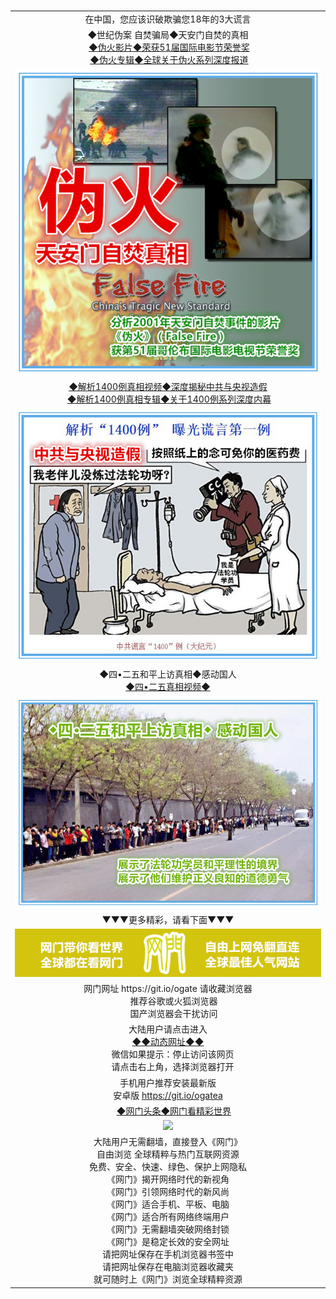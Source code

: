 <table>
  <tr>
<td align=center>在中国，您应该识破欺骗您18年的3大谎言<br/>
  </tr>
  <tr>
<td align=center>◆世纪伪案  自焚骗局◆天安门自焚的真相<br/>
  <a href="https://s3.ap-south-1.amazonaws.com/ogatem/oGate.htm?c816712&from=wnel">◆伪火影片◆荣获51届国际电影节荣誉奖</a><br/>
  <a href="https://s3.ap-south-1.amazonaws.com/ogatem/oGate.htm?http%3A%2F%2F112%2Fmh%2Fpackages%2Fzifen%2F&from=wnel">◆伪火专辑◆全球关于伪火系列深度报道</a><br/>
    </tr>
  <tr>
<td align=center><img src="https://raw.githubusercontent.com/wnel2017/ku/master/%E4%BC%AA%E7%81%AB.jpg" /></td>
  </tr>
  <tr>
      <td align=center>
<a href="https://s3.ap-south-1.amazonaws.com/ogatem/oGate.htm?c816697&from=wnel">◆解析1400例真相视频◆深度揭秘中共与央视造假</a><br/>
 <a href="https://s3.ap-south-1.amazonaws.com/ogatem/oGate.htm?http%3A%2F%2F112%2Fmh%2Fpackages%2F1400%2F&from=wnel">◆解析1400例真相专辑◆关于1400例系列深度内幕</a><br/>
  </tr>
  <tr>
  <td align=center><img src="https://raw.githubusercontent.com/wnel2017/ku/master/1400.JPG" /></td>
  </tr>
  <tr>
  <td align=center>◆四•二五和平上访真相◆感动国人<br/>
  <a href="https://s3.ap-south-1.amazonaws.com/ogatem/oGate.htm?c8166987&from=wnel">◆四•二五真相视频◆</a><br/>

  </tr>
  <tr>
     <td align=center><img src="https://raw.githubusercontent.com/wnel2017/ku/master/425.jpg" /></td>
  </tr>
  <tr>
  <tr><td align=center>▼▼▼更多精彩，请看下面▼▼▼<br/>
  </tr>
  <tr>
    <td align=center><img src="https://raw.githubusercontent.com/wnel2017/ku/master/ogate3.jpg" /></td>
  </tr>
  <tr>
    <td align=center>网门网址 https://git.io/ogate 请收藏浏览器<br/>
      推荐谷歌或火狐浏览器<br/>
      国产浏览器会干扰访问<br/>
    </td>
  </tr>
  <tr>
    <td align=center>大陆用户请点击进入<br/>
      <a href="https://s3.ap-south-1.amazonaws.com/ogatem/oGate.htm?from=wnel">◆◆动态网址◆◆</a><br/>
      微信如果提示：停止访问该网页<br/>
      请点击右上角，选择浏览器打开<br/>
    </td>
  </tr>
  <tr>
    <td align=center>手机用户推荐安装最新版<br/>
      安卓版 <a href="https://raw.githubusercontent.com/ogate/up/master/ogate.apk?og">https://git.io/ogatea</a><br/>
    </td>
  </tr>
  <tr>
    <td align=center>
      <a target="_blank" href="https://s3.ap-south-1.amazonaws.com/ogatem/oGate.htm?ogNews&from=wnel">◆网门头条◆网门看精彩世界</a><br/>
    </td>
  </tr>
  <tr>
    <td align=center><img src="https://cloud.githubusercontent.com/assets/11880933/15631437/70d0a74e-259d-11e6-946f-6237b4b657bd.jpg"/></td>
  </tr>
  <tr>
    <td align=center>
大陆用户无需翻墙，直接登入《网门》<br/>
自由浏览 全球精粹与热门互联网资源<br/>
免费、安全、快速、绿色、保护上网隐私<br/>
《网门》揭开网络时代的新视角<br/>
《网门》引领网络时代的新风尚<br/>
《网门》适合手机、平板、电脑<br/>
《网门》适合所有网络终端用户<br/>
《网门》无需翻墙突破网络封锁<br/>
《网门》是稳定长效的安全网址<br/>
请把网址保存在手机浏览器书签中<br/>
请把网址保存在电脑浏览器收藏夹<br/>
就可随时上《网门》浏览全球精粹资源<br/></td>
  </tr>
</table>     

